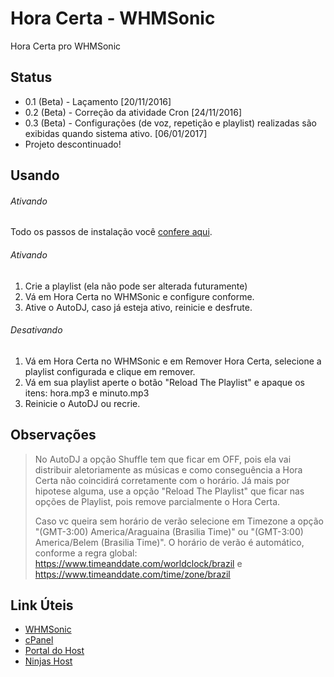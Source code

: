 # Hora Certa - WHMSonic
Hora Certa pro WHMSonic

## Status
* 0.1 (Beta) - Laçamento [20/11/2016]
* 0.2 (Beta) - Correção da atividade Cron [24/11/2016]
* 0.3 (Beta) - Configurações (de voz, repetição e playlist) realizadas são exibidas quando sistema ativo. [06/01/2017]
* Projeto descontinuado!

## Usando
###### Ativando
Todo os passos de instalação você [confere aqui](https://ninjashost.github.io/whmsonichoracerta/).

###### Ativando
1. Crie a playlist (ela não pode ser alterada futuramente)
2. Vá em Hora Certa no WHMSonic e configure conforme.
3. Ative o AutoDJ, caso já esteja ativo, reinicie e desfrute.

###### Desativando
1. Vá em Hora Certa no WHMSonic e em Remover Hora Certa, selecione a playlist configurada e clique em remover.
2. Vá em sua playlist aperte o botão "Reload The Playlist" e apaque os itens: hora.mp3 e minuto.mp3
3. Reinicie o AutoDJ ou recrie.

## Observações
> No AutoDJ a opção Shuffle tem que ficar em OFF, pois ela vai distribuir aletoriamente as músicas e como conseguência a Hora Certa não coincidirá corretamente com o horário.
> Já mais por hipotese alguma, use a opção "Reload The Playlist" que ficar nas opções de Playlist, pois remove parcialmente o Hora Certa.
> 
> Caso vc queira sem horário de verão selecione em Timezone a opção "(GMT-3:00) America/Araguaina (Brasilia Time)" ou "(GMT-3:00) America/Belem (Brasilia Time)". O horário de verão é automático, conforme a regra global: https://www.timeanddate.com/worldclock/brazil e https://www.timeanddate.com/time/zone/brazil

## Link Úteis
* [WHMSonic](https://whmsonic.com)
* [cPanel](https://www.cpanel.com.br/)
* [Portal do Host](https://www.portaldohost.com.br/)
* [Ninjas Host](https://www.ninjashost.com.br/)
